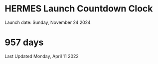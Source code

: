 # HERMES Launch Countdown Clock

Launch date: Sunday, November 24 2024
# 957 days

Last Updated Monday, April 11 2022